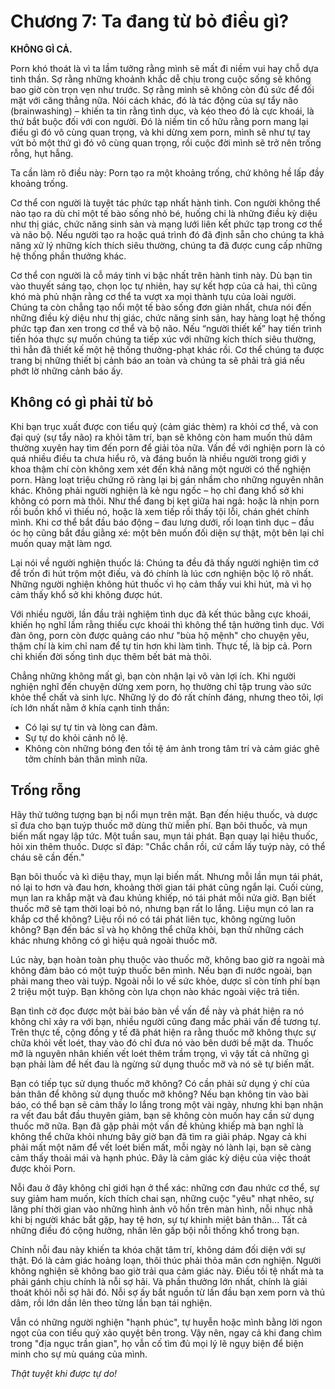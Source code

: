 # Chương 7: Ta đang từ bỏ điều gì?

**KHÔNG GÌ CẢ.**

Porn khó thoát là vì ta lầm tưởng rằng mình sẽ mất đi niềm vui hay chỗ dựa tinh thần. Sợ rằng những khoảnh khắc dễ chịu trong cuộc sống sẽ không bao giờ còn trọn vẹn như trước. Sợ rằng mình sẽ không còn đủ sức để đối mặt với căng thẳng nữa. Nói cách khác, đó là tác động của sự tẩy não (brainwashing) – khiến ta tin rằng tình dục, và kéo theo đó là cực khoái, là thứ bắt buộc đối với con người. Đó là niềm tin cố hữu rằng porn mang lại điều gì đó vô cùng quan trọng, và khi dừng xem porn, mình sẽ như tự tay vứt bỏ một thứ gì đó vô cùng quan trọng, rồi cuộc đời mình sẽ trở nên trống rỗng, hụt hẫng.

Ta cần làm rõ điều này: Porn tạo ra một khoảng trống, chứ không hề lấp đầy khoảng trống. 

Cơ thể con người là tuyệt tác phức tạp nhất hành tinh. Con người không thể nào tạo ra dù chỉ một tế bào sống nhỏ bé, huống chi là những điều kỳ diệu như thị giác, chức năng sinh sản và mạng lưới liên kết phức tạp trong cơ thể và não bộ. Nếu người tạo ra hoặc quá trình đó đã định sẵn cho chúng ta khả năng xử lý những kích thích siêu thường, chúng ta đã được cung cấp những hệ thống phần thưởng khác. 

Cơ thể con người là cỗ máy tinh vi bậc nhất trên hành tinh này. Dù bạn tin vào thuyết sáng tạo, chọn lọc tự nhiên, hay sự kết hợp của cả hai, thì cũng khó mà phủ nhận rằng cơ thể ta vượt xa mọi thành tựu của loài người. Chúng ta còn chẳng tạo nổi một tế bào sống đơn giản nhất, chưa nói đến những điều kỳ diệu như thị giác, chức năng sinh sản, hay hàng loạt hệ thống phức tạp đan xen trong cơ thể và bộ não. Nếu “người thiết kế” hay tiến trình tiến hóa thực sự muốn chúng ta tiếp xúc với những kích thích siêu thường, thì hẳn đã thiết kế một hệ thống thưởng-phạt khác rồi. Cơ thể chúng ta được trang bị những thiết bị cảnh báo an toàn và chúng ta sẽ phải trả giá nếu phớt lờ những cảnh báo ấy.

## Không có gì phải từ bỏ

Khi bạn trục xuất được con tiểu quỷ (cảm giác thèm) ra khỏi cơ thể, và con đại quỷ (sự tẩy não) ra khỏi tâm trí, bạn sẽ không còn ham muốn thủ dâm thường xuyên hay tìm đến porn để giải tỏa nữa. Vấn đề với nghiện porn là có quá nhiều điều ta chưa hiểu rõ, và đáng buồn là nhiều người trong giới y khoa thậm chí còn không xem xét đến khả năng một người có thể nghiện porn. Hàng loạt triệu chứng rõ ràng lại bị gán nhầm cho những nguyên nhân khác. Không phải người nghiện là kẻ ngu ngốc – họ chỉ đang khổ sở khi không có porn mà thôi. Như thể đang bị kẹt giữa hai ngả: hoặc là nhịn porn rồi buồn khổ vì thiếu nó, hoặc là xem tiếp rồi thấy tội lỗi, chán ghét chính mình. Khi cơ thể bắt đầu báo động – đau lưng dưới, rối loạn tình dục – đầu óc họ cũng bắt đầu giằng xé: một bên muốn đối diện sự thật, một bên lại chỉ muốn quay mặt làm ngơ.

Lại nói về người nghiện thuốc lá: Chúng ta đều đã thấy người nghiện tìm cớ để trốn đi hút trộm một điếu, và đó chính là lúc cơn nghiện bộc lộ rõ nhất. Những người nghiện không hút thuốc vì họ cảm thấy vui khi hút, mà vì họ cảm thấy khổ sở khi không được hút.

Với nhiều người, lần đầu trải nghiệm tình dục đã kết thúc bằng cực khoái, khiến họ nghĩ lầm rằng thiếu cực khoái thì không thể tận hưởng tình dục. Với đàn ông, porn còn được quảng cáo như "bùa hộ mệnh" cho chuyện yêu, thậm chí là kim chỉ nam để tự tin hơn khi làm tình. Thực tế, là bịp cả. Porn chỉ khiến đời sống tình dục thêm bết bát mà thôi.

Chẳng những không mất gì, bạn còn nhận lại vô vàn lợi ích. Khi người nghiện nghĩ đến chuyện dừng xem porn, họ thường chỉ tập trung vào sức khỏe thể chất và sinh lực. Những lý do đó rất chính đáng, nhưng theo tôi, lợi ích lớn nhất nằm ở khía cạnh tinh thần:

- Có lại sự tự tin và lòng can đảm.
- Sự tự do khỏi cảnh nô lệ.
- Không còn những bóng đen tồi tệ ám ảnh trong tâm trí và cảm giác ghê tởm chính bản thân mình nữa.

## Trống rỗng

Hãy thử tưởng tượng bạn bị nổi mụn trên mặt. Bạn đến hiệu thuốc, và dược sĩ đưa cho bạn tuýp thuốc mỡ dùng thử miễn phí. Bạn bôi thuốc, và mụn biến mất ngay lập tức. Một tuần sau, mụn tái phát. Bạn quay lại hiệu thuốc, hỏi xin thêm thuốc. Dược sĩ đáp: "Chắc chắn rồi, cứ cầm lấy tuýp này, có thể cháu sẽ cần đến."

Bạn bôi thuốc và kì diệu thay, mụn lại biến mất. Nhưng mỗi lần mụn tái phát, nó lại to hơn và đau hơn, khoảng thời gian tái phát cũng ngắn lại. Cuối cùng, mụn lan ra khắp mặt và đau khủng khiếp, nó tái phát mỗi nửa giờ. Bạn biết thuốc mỡ sẽ tạm thời loại bỏ nó, nhưng bạn rất lo lắng. Liệu mụn có lan ra khắp cơ thể không? Liệu rồi nó có tái phát liên tục, không ngừng luôn không? Bạn đến bác sĩ và họ không thể chữa khỏi, bạn thử những cách khác nhưng không có gì hiệu quả ngoài thuốc mỡ.

Lúc này, bạn hoàn toàn phụ thuộc vào thuốc mỡ, không bao giờ ra ngoài mà không đảm bảo có một tuýp thuốc bên mình. Nếu bạn đi nước ngoài, bạn phải mang theo vài tuýp. Ngoài nỗi lo về sức khỏe, dược sĩ còn tính phí bạn 2 triệu một tuýp. Bạn không còn lựa chọn nào khác ngoài việc trả tiền.

Bạn tình cờ đọc được một bài báo bàn về vấn đề này và phát hiện ra nó không chỉ xảy ra với bạn, nhiều người cũng đang mắc phải vấn đề tương tự. Trên thực tế, cộng đồng y tế đã phát hiện ra rằng thuốc mỡ không thực sự chữa khỏi vết loét, thay vào đó chỉ đưa nó vào bên dưới bề mặt da. Thuốc mỡ là nguyên nhân khiến vết loét thêm trầm trọng, vì vậy tất cả những gì bạn phải làm để hết đau là ngừng sử dụng thuốc mỡ và nó sẽ tự biến mất.

Bạn có tiếp tục sử dụng thuốc mỡ không? Có cần phải sử dụng ý chí của bản thân để không sử dụng thuốc mỡ không? Nếu bạn không tin vào bài báo, có thể bạn sẽ cảm thấy lo lắng trong một vài ngày, nhưng khi bạn nhận ra vết đau bắt đầu thuyên giảm, bạn sẽ không còn muốn hay cần sử dụng thuốc mỡ nữa. Bạn đã gặp phải một vấn đề khủng khiếp mà bạn nghĩ là không thể chữa khỏi nhưng bây giờ bạn đã tìm ra giải pháp. Ngay cả khi phải mất một năm để vết loét biến mất, mỗi ngày nó lành lại, bạn sẽ càng cảm thấy thoải mái và hạnh phúc. Đây là cảm giác kỳ diệu của việc thoát được khỏi Porn.

Nỗi đau ở đây không chỉ giới hạn ở thể xác: những cơn đau nhức cơ thể, sự suy giảm ham muốn, kích thích chai sạn, những cuộc "yêu" nhạt nhẽo, sự lãng phí thời gian vào những hình ảnh vô hồn trên màn hình, nỗi nhục nhã khi bị người khác bắt gặp, hay tệ hơn, sự tự khinh miệt bản thân... Tất cả những điều đó cộng hưởng, nhân lên gấp bội nỗi thống khổ trong bạn.

Chính nỗi đau này khiến ta khóa chặt tâm trí, không dám đối diện với sự thật. Đó là cảm giác hoảng loạn, thôi thúc phải thỏa mãn cơn nghiện. Người không nghiện sẽ không bao giờ trải qua cảm giác này. Điều tồi tệ nhất mà ta phải gánh chịu chính là nỗi sợ hãi. Và phần thưởng lớn nhất, chính là giải thoát khỏi nỗi sợ hãi đó. Nỗi sợ ấy bắt nguồn từ lần đầu bạn xem porn và thủ dâm, rồi lớn dần lên theo từng lần bạn tái nghiện.

Vẫn có những người nghiện "hạnh phúc", tự huyễn hoặc mình bằng lời ngon ngọt của con tiểu quỷ xảo quyệt bên trong. Vậy nên, ngay cả khi đang chìm trong "địa ngục trần gian", họ vẫn cố tìm đủ mọi lý lẽ ngụy biện để biện minh cho sự mù quáng của mình.

*Thật tuyệt khi được tự do!*